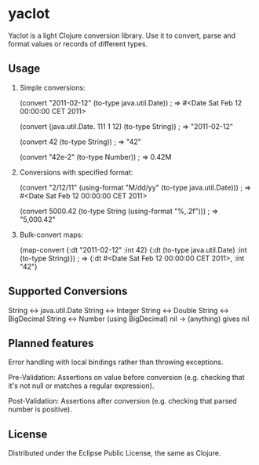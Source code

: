 # yaclot

Yaclot is a light Clojure conversion library. Use it to convert, parse and format values or records of different types. 

## Usage

1. Simple conversions:

    (convert "2011-02-12" (to-type java.util.Date))
    ; => #<Date Sat Feb 12 00:00:00 CET 2011>

    (convert (java.util.Date. 111 1 12) (to-type String))
    ; => "2011-02-12"

    (convert 42 (to-type String))
    ; => "42"

    (convert "42e-2" (to-type Number))
    ; => 0.42M

2. Conversions with specified format:

    (convert "2/12/11" (using-format "M/dd/yy" (to-type java.util.Date)))
    ; => #<Date Sat Feb 12 00:00:00 CET 2011>

    (convert 5000.42 (to-type String (using-format "%,.2f")))
    ; => "5,000.42"

3. Bulk-convert maps:

    (map-convert 
      {:dt "2011-02-12" :int 42} 
      {:dt (to-type java.util.Date) 
       :int (to-type String)})
    ; => {:dt #<Date Sat Feb 12 00:00:00 CET 2011>, :int "42"}

## Supported Conversions

String <-> java.util.Date
String <-> Integer
String <-> Double
String <-> BigDecimal
String <-> Number (using BigDecimal) 
nil     -> (anything) gives nil

## Planned features

Error handling with local bindings rather than throwing exceptions.

Pre-Validation: Assertions on value before conversion (e.g. checking that it's not null or matches a regular expression).

Post-Validation: Assertions after conversion (e.g. checking that parsed number is positive). 

## License

Distributed under the Eclipse Public License, the same as Clojure.